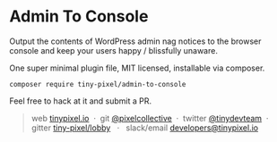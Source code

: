 # Admin To Console

Output the contents of WordPress admin nag notices to the browser console and keep your users happy / blissfully unaware.

One super minimal plugin file, MIT licensed, installable via composer.

`composer require tiny-pixel/admin-to-console`

Feel free to hack at it and submit a PR.

> web [tinypixel.io](https://tinypixel.io) &nbsp;&middot;&nbsp; git [@pixelcollective](https://github.com/pixelcollective) &nbsp;&middot;&nbsp; twitter [@tinydevteam](https://twitter.com/tinydevteam) &nbsp;&middot;&nbsp; gitter [tiny-pixel/lobby](https://gitter.im/Tiny-Pixel/Lobby) &nbsp; &middot;&nbsp;&nbsp; slack/email [developers@tinypixel.io](developers@tinypixel.io)
